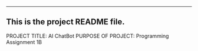 ------------------------------------------------------------------------
This is the project README file.
------------------------------------------------------------------------

PROJECT TITLE: AI ChatBot
PURPOSE OF PROJECT: Programming Assignment 1B
